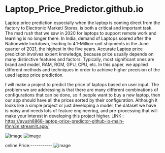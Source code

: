 # Laptop_Price_Predictor.github.io
Laptop price prediction especially when the laptop is coming direct from the factory to Electronic Market/
Stores, is both a critical and important task. The mad rush that we saw in 2020 for laptops to support remote
work and learning is no longer there. In India, demand of Laptops soared after the Nationwide lockdown,
leading to 4.1-Million-unit shipments in the June quarter of 2021, the highest in the five years. Accurate Laptop
price prediction involves expert knowledge, because price usually depends on many distinctive features and
factors. Typically, most significant ones are brand and model, RAM, ROM, GPU, CPU, etc. In this paper, we
applied different methods and techniques in order to achieve higher precision of the used laptop price prediction.

I will make a project to predict the price of laptops based on user input. The problem we are addressing is that there are many different combinations of configurations that can be done, so if people want to buy a new laptop, then our app should have all the prices sorted by their configuration. Although it looks like a simple project or just developing a model, the dataset we have is noisy and needs lots of feature engineering, and pre-processing that will make your interest in developing this project higher.
LINK : https://ayush8868-laptop-price-predictor-github-io-main-lfmh3n.streamlit.app/

![image](https://user-images.githubusercontent.com/99401047/230360377-2d230e87-64f0-493f-8564-90310db17b6c.png)
![image](https://user-images.githubusercontent.com/99401047/230360510-d2478408-abc0-4778-98ad-235aca3d6d80.png)

online Price:-----------
![image](https://user-images.githubusercontent.com/99401047/230360605-32dcb5cd-592a-4274-89fb-48f04b97e576.png)

